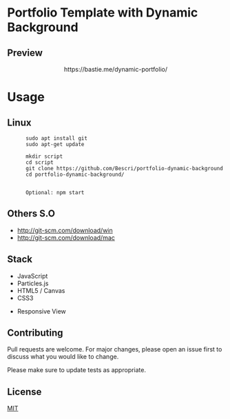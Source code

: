 # Portfolio Template with Dynamic Background

## Preview

<p align="center">
  https://bastie.me/dynamic-portfolio/
</p>


# Usage

## Linux

          sudo apt install git
          sudo apt-get update
          
          mkdir script
          cd script
          git clone https://github.com/Bescri/portfolio-dynamic-background
          cd portfolio-dynamic-background/
          
          
          Optional: npm start 
         

## Others S.O

* http://git-scm.com/download/win
* http://git-scm.com/download/mac


## Stack 

* JavaScript
* Particles.js
* HTML5 / Canvas
* CSS3 

+ Responsive View
                    
## Contributing
Pull requests are welcome. For major changes, please open an issue first to discuss what you would like to change.

Please make sure to update tests as appropriate.

## License
[MIT](https://choosealicense.com/licenses/mit/)
